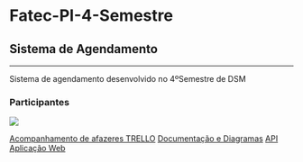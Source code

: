 # Fatec-PI-4-Semestre
<h2>Sistema de Agendamento</h2>
<hr> 
Sistema de agendamento desenvolvido no 4ºSemestre de DSM
<div>
<h3> Participantes </h3>
<img src="https://avatars.githubusercontent.com/u/51427296?v=4">
</div>




<a href="https://trello.com/invite/b/e8kM0Z3A/ATTIcf7d8216c0f2825a00f2ecd67be5eee5D215B7C8/gestao-pi-4semestre" target="_blank">Acompanhamento de afazeres TRELLO</a>
<a href="https://github.com/VitorHenri/Fatec-PI-4-Semestre/tree/main/documentation_and_diagrams">Documentação e Diagramas</a>
<a href="https://github.com/VitorHenri/Fatec-PI-4-Semestre/tree/main/webservice_api">API</a>
<a href="https://github.com/VitorHenri/Fatec-PI-4-Semestre/tree/main/scheduling_app">Aplicação Web</a>

